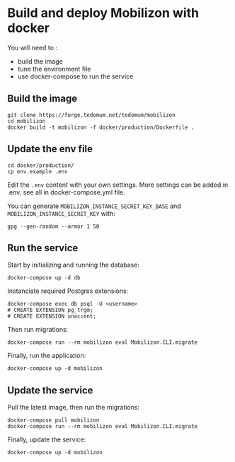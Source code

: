 # Build and deploy Mobilizon with docker

You will need to :
- build the image
- tune the environment file
- use docker-compose to run the service

## Build the image

    git clone https://forge.tedomum.net/tedomum/mobilizon
    cd mobilizon
    docker build -t mobilizon -f docker/production/Dockerfile .

## Update the env file

    cd docker/production/
    cp env.example .env

Edit the `.env` content with your own settings.
More settings can be added in .env, see all in docker-compose.yml file.

You can generate `MOBILIZON_INSTANCE_SECRET_KEY_BASE` and `MOBILIZON_INSTANCE_SECRET_KEY` with:

    gpg --gen-random --armor 1 50

## Run the service

Start by initializing and running the database:

    docker-compose up -d db

Instanciate required Postgres extensions:

    docker-compose exec db psql -U <username>
    # CREATE EXTENSION pg_trgm;
    # CREATE EXTENSION unaccent;


Then run migrations:

    docker-compose run --rm mobilizon eval Mobilizon.CLI.migrate

Finally, run the application:

    docker-compose up -d mobilizon

## Update the service

Pull the latest image, then run the migrations:

    docker-compose pull mobilizon
    docker-compose run --rm mobilizon eval Mobilizon.CLI.migrate

Finally, update the service:

    docker-compose up -d mobilizon
